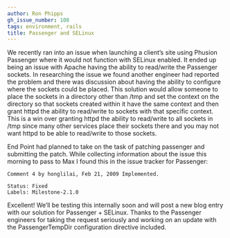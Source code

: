 ```yaml
---
author: Ron Phipps
gh_issue_number: 108
tags: environment, rails
title: Passenger and SELinux
---
```




We recently ran into an issue when launching a client’s site using Phusion Passenger where it would not function with SELinux enabled. It ended up being an issue with Apache having the ability to read/write the Passenger sockets. In researching the issue we found another engineer had reported the problem and there was discussion about having the ability to configure where the sockets could be placed. This solution would allow someone to place the sockets in a directory other than /tmp and set the context on the directory so that sockets created within it have the same context and then grant httpd the ability to read/write to sockets with that specific context. This is a win over granting httpd the ability to read/write to all sockets in /tmp since many other services place their sockets there and you may not want httpd to be able to read/write to those sockets.

End Point had planned to take on the task of patching passenger and submitting the patch. While collecting information about the issue this morning to pass to Max I found this in the issue tracker for Passenger:

```
Comment 4 by honglilai, Feb 21, 2009 Implemented.

Status: Fixed
Labels: Milestone-2.1.0
```

Excellent! We’ll be testing this internally soon and will post a new blog entry with our solution for Passenger + SELinux. Thanks to the Passenger engineers for taking the request seriously and working on an update with the PassengerTempDir configuration directive included.


